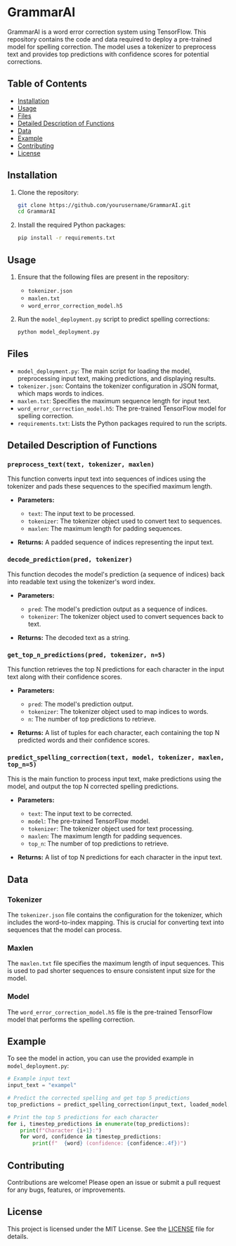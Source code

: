 
# GrammarAI

GrammarAI is a word error correction system using TensorFlow. This repository contains the code and data required to deploy a pre-trained model for spelling correction. The model uses a tokenizer to preprocess text and provides top predictions with confidence scores for potential corrections.

## Table of Contents

- [Installation](#installation)
- [Usage](#usage)
- [Files](#files)
- [Detailed Description of Functions](#detailed-description-of-functions)
- [Data](#data)
- [Example](#example)
- [Contributing](#contributing)
- [License](#license)

## Installation

1. Clone the repository:
    ```sh
    git clone https://github.com/yourusername/GrammarAI.git
    cd GrammarAI
    ```

2. Install the required Python packages:
    ```sh
    pip install -r requirements.txt
    ```

## Usage

1. Ensure that the following files are present in the repository:
    - `tokenizer.json`
    - `maxlen.txt`
    - `word_error_correction_model.h5`

2. Run the `model_deployment.py` script to predict spelling corrections:
    ```sh
    python model_deployment.py
    ```

## Files

- `model_deployment.py`: The main script for loading the model, preprocessing input text, making predictions, and displaying results.
- `tokenizer.json`: Contains the tokenizer configuration in JSON format, which maps words to indices.
- `maxlen.txt`: Specifies the maximum sequence length for input text.
- `word_error_correction_model.h5`: The pre-trained TensorFlow model for spelling correction.
- `requirements.txt`: Lists the Python packages required to run the scripts.

## Detailed Description of Functions

### `preprocess_text(text, tokenizer, maxlen)`
This function converts input text into sequences of indices using the tokenizer and pads these sequences to the specified maximum length.

- **Parameters:**
  - `text`: The input text to be processed.
  - `tokenizer`: The tokenizer object used to convert text to sequences.
  - `maxlen`: The maximum length for padding sequences.

- **Returns:** A padded sequence of indices representing the input text.

### `decode_prediction(pred, tokenizer)`
This function decodes the model's prediction (a sequence of indices) back into readable text using the tokenizer's word index.

- **Parameters:**
  - `pred`: The model's prediction output as a sequence of indices.
  - `tokenizer`: The tokenizer object used to convert sequences back to text.

- **Returns:** The decoded text as a string.

### `get_top_n_predictions(pred, tokenizer, n=5)`
This function retrieves the top N predictions for each character in the input text along with their confidence scores.

- **Parameters:**
  - `pred`: The model's prediction output.
  - `tokenizer`: The tokenizer object used to map indices to words.
  - `n`: The number of top predictions to retrieve.

- **Returns:** A list of tuples for each character, each containing the top N predicted words and their confidence scores.

### `predict_spelling_correction(text, model, tokenizer, maxlen, top_n=5)`
This is the main function to process input text, make predictions using the model, and output the top N corrected spelling predictions.

- **Parameters:**
  - `text`: The input text to be corrected.
  - `model`: The pre-trained TensorFlow model.
  - `tokenizer`: The tokenizer object used for text processing.
  - `maxlen`: The maximum length for padding sequences.
  - `top_n`: The number of top predictions to retrieve.

- **Returns:** A list of top N predictions for each character in the input text.

## Data

### Tokenizer
The `tokenizer.json` file contains the configuration for the tokenizer, which includes the word-to-index mapping. This is crucial for converting text into sequences that the model can process.

### Maxlen
The `maxlen.txt` file specifies the maximum length of input sequences. This is used to pad shorter sequences to ensure consistent input size for the model.

### Model
The `word_error_correction_model.h5` file is the pre-trained TensorFlow model that performs the spelling correction.

## Example

To see the model in action, you can use the provided example in `model_deployment.py`:

```python
# Example input text
input_text = "exampel"

# Predict the corrected spelling and get top 5 predictions
top_predictions = predict_spelling_correction(input_text, loaded_model, tokenizer, maxlen, top_n=5)

# Print the top 5 predictions for each character
for i, timestep_predictions in enumerate(top_predictions):
    print(f"Character {i+1}:")
    for word, confidence in timestep_predictions:
        print(f"  {word} (confidence: {confidence:.4f})")
```

## Contributing

Contributions are welcome! Please open an issue or submit a pull request for any bugs, features, or improvements.

## License

This project is licensed under the MIT License. See the [LICENSE](LICENSE) file for details.
